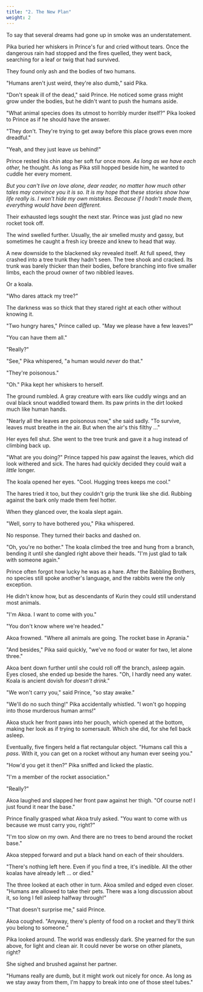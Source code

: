 ```yaml
---
title: "2. The New Plan"
weight: 2
---
```


To say that several dreams had gone up in smoke was an understatement.

Pika buried her whiskers in Prince's fur and cried without tears. Once the dangerous rain had stopped and the fires quelled, they went back, searching for a leaf or twig that had survived.

They found only ash and the bodies of two humans.

"Humans aren't just weird, they're also dumb," said Pika.

"Don't speak ill of the dead," said Prince. He noticed some grass might grow under the bodies, but he didn't want to push the humans aside.

"What animal species does its utmost to horribly murder itself?" Pika looked to Prince as if he should have the answer.

"They don't. They're trying to get away before this place grows even more dreadful."

"Yeah, and they just leave _us_ behind!" 

Prince rested his chin atop her soft fur once more. _As long as we have each other,_ he thought. As long as Pika still hopped beside him, he wanted to cuddle her every moment.

_But you can't live on love alone, dear reader, no matter how much other tales may convince you it is so. It is my hope that these stories show how life really is. I won't hide my own mistakes. Because if I hadn't made them, everything would have been different._

Their exhausted legs sought the next star. Prince was just glad no new rocket took off. 

The wind swelled further. Usually, the air smelled musty and gassy, but sometimes he caught a fresh icy breeze and knew to head that way.

A new downside to the blackened sky revealed itself. At full speed, they crashed into a tree trunk they hadn't seen. The tree shook and cracked. Its trunk was barely thicker than their bodies, before branching into five smaller limbs, each the proud owner of two nibbled leaves.

Or a koala. 

"Who dares attack my tree?"

The darkness was so thick that they stared right at each other without knowing it. 

"Two hungry hares," Prince called up. "May we please have a few leaves?"

"You can have them all."

"Really?"

"See," Pika whispered, "a human would _never_ do that."

"They're poisonous."

"Oh." Pika kept her whiskers to herself.

The ground rumbled. A gray creature with ears like cuddly wings and an oval black snout waddled toward them. Its paw prints in the dirt looked much like human hands.

"Nearly all the leaves are poisonous now," she said sadly. "To survive, leaves must breathe in the air. But when the air's this filthy ..."

Her eyes fell shut. She went to the tree trunk and gave it a hug instead of climbing back up.

"What are you doing?" Prince tapped his paw against the leaves, which did look withered and sick. The hares had quickly decided they could wait a _little_ longer.

The koala opened her eyes. "Cool. Hugging trees keeps me cool."

The hares tried it too, but they couldn't grip the trunk like she did. Rubbing against the bark only made them feel hotter.

When they glanced over, the koala slept again. 

"Well, sorry to have bothered you," Pika whispered. 

No response. They turned their backs and dashed on.

"Oh, you're no bother." The koala climbed the tree and hung from a branch, bending it until she dangled right above their heads. "I'm just glad to talk with someone again."

Prince often forgot how lucky he was as a hare. After the Babbling Brothers, no species still spoke another's language, and the rabbits were the only exception. 

He didn't know how, but as descendants of Kurin they could still understand most animals.

"I'm Akoa. I want to come with you."

"You don't know where we're headed."

Akoa frowned. "Where all animals are going. The rocket base in Aprania."

"And besides," Pika said quickly, "we've no food or water for two, let alone three."

Akoa bent down further until she could roll off the branch, asleep again. Eyes closed, she ended up beside the hares. "Oh, I hardly need any water. Koala is ancient dovish for _doesn't drink_."

"We won't carry you," said Prince, "so stay awake."

"We'll do no such thing!" Pika accidentally whistled. "I won't go hopping into those murderous human arms!"

Akoa stuck her front paws into her pouch, which opened at the bottom, making her look as if trying to somersault. Which she did, for she fell back asleep. 

Eventually, five fingers held a flat rectangular object. "Humans call this a _pass_. With it, you can get on a rocket without any human ever seeing you."

"How'd you get it then?" Pika sniffed and licked the plastic.

"I'm a member of the rocket association."

"Really?"

Akoa laughed and slapped her front paw against her thigh. "Of course not! I just found it near the base."

Prince finally grasped what Akoa truly asked. "You want to come with us because we must carry you, right?"

"I'm too slow on my own. And there are no trees to bend around the rocket base."

Akoa stepped forward and put a black hand on each of their shoulders. 

"There's nothing left here. Even if you find a tree, it's inedible. All the other koalas have already left ... or died."

The three looked at each other in turn. Akoa smiled and edged even closer. "Humans are allowed to take their pets. There was a long discussion about it, so long I fell asleep halfway through!"

"That doesn't surprise me," said Prince.

Akoa coughed. "Anyway, there's plenty of food on a rocket and they'll think you belong to someone."

Pika looked around. The world was endlessly dark. She yearned for the sun above, for light and clean air. It could never be worse on other planets, right? 

She sighed and brushed against her partner.

"Humans really are dumb, but it might work out nicely for once. As long as we stay away from them, I'm happy to break into one of those steel tubes."
